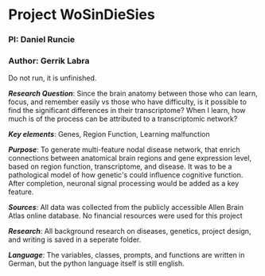 # Project WoSinDieSies
### PI: Daniel Runcie
### Author: Gerrik Labra

Do not run, it is unfinished.

___Research Question___: Since the brain anatomy between those who can learn, focus, and remember easily vs those who have difficulty, is it possible to find the significant differences in their transcriptome? When I learn, how much is of the process can be attributed to a transcriptomic network?

___Key elements___: Genes, Region Function, Learning malfunction

___Purpose___: To generate multi-feature nodal disease network, that enrich connections between anatomical brain regions and gene expression level, based on region function, transcriptome, and disease. It was to be a pathological model of how genetic's could influence cognitive function. After completion, neuronal signal processing would be added as a key feature.

___Sources___: All data was collected from the publicly accessible Allen Brain Atlas online database. No financial resources were used for this project

___Research___: All background research on diseases, genetics, project design, and writing is saved in a seperate folder.

___Language___: The variables, classes, prompts, and functions are written in German, but the python language itself is still english.